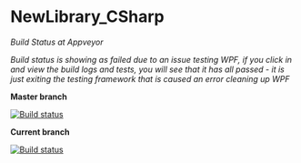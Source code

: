 # NewLibrary_CSharp

*Build Status at Appveyor*

*Build status is showing as failed due to an issue testing WPF, if you click in and view the build logs and tests, you will see that it has all passed - it is just exiting the testing framework that is caused an error cleaning up WPF*

**Master branch**

[![Build status](https://ci.appveyor.com/api/projects/status/2n9x15yuibwndcmv/branch/master?svg=true)](https://ci.appveyor.com/project/andrewtobin/newlibrary-csharp/branch/master)

**Current branch**

[![Build status](https://ci.appveyor.com/api/projects/status/2n9x15yuibwndcmv?svg=true)](https://ci.appveyor.com/project/andrewtobin/newlibrary-csharp)
